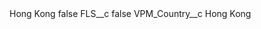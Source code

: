<?xml version="1.0" encoding="UTF-8"?>
<CustomMetadata xmlns="http://soap.sforce.com/2006/04/metadata" xmlns:xsi="http://www.w3.org/2001/XMLSchema-instance" xmlns:xsd="http://www.w3.org/2001/XMLSchema">
    <label>Hong Kong</label>
    <protected>false</protected>
    <values>
        <field>FLS__c</field>
        <value xsi:type="xsd:boolean">false</value>
    </values>
    <values>
        <field>VPM_Country__c</field>
        <value xsi:type="xsd:string">Hong Kong</value>
    </values>
</CustomMetadata>
